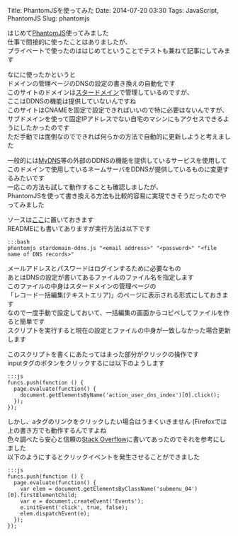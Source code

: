 Title: PhantomJSを使ってみた
Date: 2014-07-20 03:30
Tags: JavaScript, PhantomJS
Slug: phantomjs

はじめて[PhantomJS](http://phantomjs.org/)使ってみました  
仕事で間接的に使ったことはありましたが、  
プライベートで使ったのははじめてということでテストも兼ねて記事にしてみます

なにに使ったかというと  
ドメインの管理ページのDNSの設定の書き換えの自動化です  
このサイトのドメインは[スタードメイン](http://www.star-domain.jp/)で管理しているのですが、  
ここはDDNSの機能は提供していないんですね  
このサイトはCNAMEを固定で設定できればいいので特に必要はないんですが、  
サブドメインを使って固定IPアドレスでない自宅のマシンにもアクセスできるようにしたかったのです  
ただ手動では面倒なのでできれば何らかの方法で自動的に更新しようと考えました

一般的には[MyDNS](http://www.mydns.jp/)等の外部のDDNSの機能を提供しているサービスを使用して  
このドメインで使用しているネームサーバをDDNSが提供しているものに変更するみたいです  
一応この方法も試して動作することも確認しましたが、  
PhantomJSを使って書き換える方法も比較的容易に実現できそうだったのでやってみました

ソースは[ここ](https://github.com/lostman-github/stardomain-ddns)に置いておきます  
READMEにも書いてありますが実行方法は以下です

    :::bash
    phantomjs stardomain-ddns.js "<email address>" "<password>" "<file name of DNS records>"

メールアドレスとパスワードはログインするために必要なもの  
あとはDNSの設定が書いてあるファイルのファイル名を指定します  
このファイルの中身はスタードメインの管理ページの  
「レコード一括編集(テキストエリア)」のページに表示される形式にしておきます  
なので一度手動で設定しておいて、一括編集の画面からコピペしてファイルを作ると簡単です  
スクリプトを実行すると現在の設定とファイルの中身が一致しなかった場合更新します

このスクリプトを書くにあたってはまった部分がクリックの操作です  
inputタグのボタンをクリックするには以下のようします

    :::js
    funcs.push(function () {
      page.evaluate(function() {
        document.getElementsByName('action_user_dns_index')[0].click();
      });
    });

しかし、aタグのリンクをクリックしたい場合はうまくいきません (Firefoxでは上の書き方でも動作するんですよね  
色々調べたら安心と信頼の[Stack Overflow](http://stackoverflow.com/questions/2705583/how-to-simulate-a-click-with-javascript/2706236#2706236)に書いてあったのでそれを参考にしました  
以下のようにするとクリックイベントを発生させることができました

    :::js
    funcs.push(function () {
      page.evaluate(function() {
        var elem = document.getElementsByClassName('submenu_04')[0].firstElementChild;
        var e = document.createEvent('Events');
        e.initEvent('click', true, false);
        elem.dispatchEvent(e);
      });
    });
